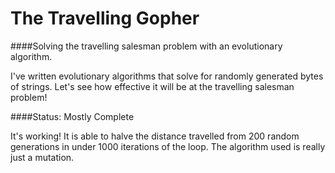 The Travelling Gopher
===
####Solving the travelling salesman problem with an evolutionary algorithm.

I've written evolutionary algorithms that solve for randomly generated bytes of strings. Let's see how effective it will be at the travelling salesman problem!

####Status: Mostly Complete

It's working! It is able to halve the distance travelled from 200 random generations in under 1000 iterations of the loop. The algorithm used is really just a mutation.
